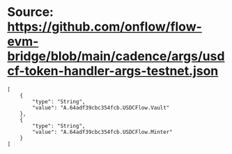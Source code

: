 # Source: https://github.com/onflow/flow-evm-bridge/blob/main/cadence/args/usdcf-token-handler-args-testnet.json

```
[
    {
        "type": "String",
        "value": "A.64adf39cbc354fcb.USDCFlow.Vault"
    },
    {
        "type": "String",
        "value": "A.64adf39cbc354fcb.USDCFlow.Minter"
    }
]
```